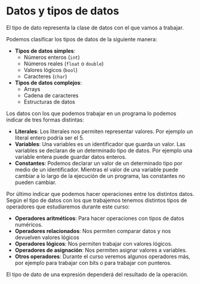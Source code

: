 # Datos y tipos de datos

El tipo de dato representa la clase de datos con el que vamos a trabajar. 

Podemos clasificar los tipos de datos de la siguiente manera:

* **Tipos de datos simples**:
    * Números enteros (`int`)
    * Números reales (`float` o `double`)
    * Valores lógicos (`bool`)
    * Caracteres (`char`)
* **Tipos de datos complejos**:
    * Arrays
    * Cadena de caracteres
    * Estructuras de datos

Los datos con los que podemos trabajar en un programa lo podemos indicar de tres formas distintas:

* **Literales**: Los literales nos permiten representar valores. Por ejemplo un literal entero podría ser el 5.
* **Variables**: Una variables es un identificador que guarda un valor. Las variables se declaran de un determinado tipo de datos. Por ejemplo una variable entera puede guardar datos enteros.
* **Constantes**: Podemos declarar un valor de un determinado tipo por medio de un identificador. Mientras el valor de una variable puede cambiar a lo largo de la ejecución de un programa, las constantes no pueden cambiar.

Por último indicar que podemos hacer operaciones entre los distintos datos. Según el tipo de datos con los que trabajemos tenemos distintos tipos de operadores que estudiaremos durante este curso:

* **Operadores aritméticos**: Para hacer operaciones con tipos de datos numéricos.
* **Operadores relacionados**: Nos permiten comparar datos y nos devuelven valores lógicos
* **Operadores lógicos**: Nos permiten trabajar con valores lógicos.
* **Operadores de asignación**: Nos permiten asignar valores a variables.
* **Otros operadores**: Durante el curso veremos algunos operadores más, por ejemplo para trabajar con bits o para trabajar con punteros.

El tipo de dato de una expresión dependerá del resultado de la operación. 



